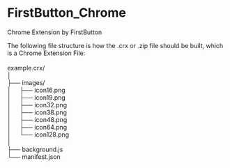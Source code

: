# FirstButton_Chrome
Chrome Extension by FirstButton

The following file structure is how the .crx or .zip file should be built, which is a Chrome Extension File:<br />
<br />
example.crx/<br />
│<br />
├── images/ <br />
│ &nbsp;&nbsp;&nbsp;&nbsp;├── icon16.png  <br />
│ &nbsp;&nbsp;&nbsp;&nbsp;├── icon19.png  <br />
│ &nbsp;&nbsp;&nbsp;&nbsp;├── icon32.png  <br />
│ &nbsp;&nbsp;&nbsp;&nbsp;├── icon38.png  <br />
│ &nbsp;&nbsp;&nbsp;&nbsp;├── icon48.png  <br />
│ &nbsp;&nbsp;&nbsp;&nbsp;├── icon64.png  <br />
│ &nbsp;&nbsp;&nbsp;&nbsp;└── icon128.png <br />
│<br />
├── background.js  <br />
└── manifest.json  <br />